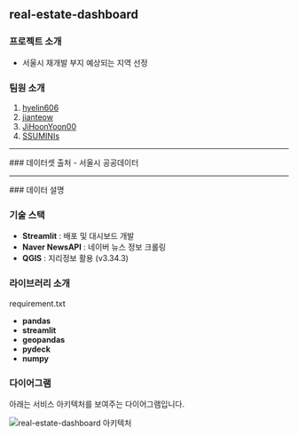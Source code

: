 ##  real-estate-dashboard

### 프로젝트 소개
- 서울시 재개발 부지 예상되는 지역 선정

### 팀원 소개
1. [hyelin606](https://github.com/hyelin606)
2. [jianteow](https://github.com/jianteow)
3. [JiHoonYoon00](https://github.com/JiHoonYoon00)
4. [SSUMINIs](https://github.com/SSUMINIs)
<hr>
### 데이터셋 출처
- 서울시 공공데이터
<hr>
### 데이터 설명

### 기술 스택
- **Streamlit** : 배포 및 대시보드 개발
- **Naver NewsAPI** : 네이버 뉴스 정보 크롤링
- **QGIS** : 지리정보 활용 (v3.34.3)

### 라이브러리 소개
requirement.txt
- **pandas**
- **streamlit**
- **geopandas**
- **pydeck**
- **numpy**

### 
  
### 다이어그램
아래는 서비스 아키텍처를 보여주는 다이어그램입니다.

![real-estate-dashboard 아키텍처](./.png)

